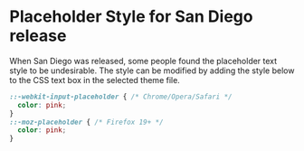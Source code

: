 # Placeholder Style for San Diego release

When San Diego was released, some people found the placeholder text style to be undesirable. The style can be modified by adding the style below to the CSS text box in the selected theme file.

```css
::-webkit-input-placeholder { /* Chrome/Opera/Safari */
  color: pink;
}
::-moz-placeholder { /* Firefox 19+ */
  color: pink;
}
```
